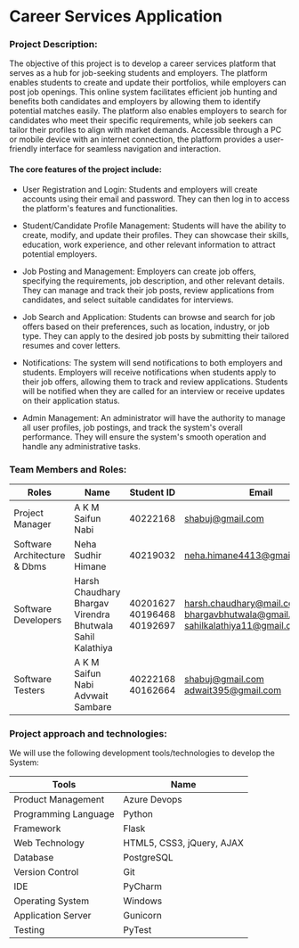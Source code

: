 # Career Services Application

### Project Description: 

The objective of this project is to develop a career services platform that serves as a hub for job-seeking students and employers. The platform enables students to create and update their portfolios, while employers can post job openings. This online system facilitates efficient job hunting and benefits both candidates and employers by allowing them to identify potential matches easily. The platform also enables employers to search for candidates who meet their specific requirements, while job seekers can tailor their profiles to align with market demands. Accessible through a PC or mobile device with an internet connection, the platform provides a user-friendly interface for seamless navigation and interaction.

#### The core features of the project include:

- User Registration and Login: Students and employers will create accounts using their email and password. They can then log in to access the platform's features and functionalities.

- Student/Candidate Profile Management: Students will have the ability to create, modify, and update their profiles. They can showcase their skills, education, work experience, and other relevant information to attract potential employers.

- Job Posting and Management: Employers can create job offers, specifying the requirements, job description, and other relevant details. They can manage and track their job posts, review applications from candidates, and select suitable candidates for interviews.

- Job Search and Application: Students can browse and search for job offers based on their preferences, such as location, industry, or job type. They can apply to the desired job posts by submitting their tailored resumes and cover letters.

- Notifications: The system will send notifications to both employers and students. Employers will receive notifications when students apply to their job offers, allowing them to track and review applications. Students will be notified when they are called for an interview or receive updates on their application status.

- Admin Management: An administrator will have the authority to manage all user profiles, job postings, and track the system's overall performance. They will ensure the system's smooth operation and handle any administrative tasks.

### Team Members and Roles:
| Roles | Name | Student ID | Email | Contact |
| ------- | ------- | ------- | ------- | ------- |
| Project Manager | A K M Saifun Nabi | 40222168 | shabuj@gmail.com | 5145180474 |
|Software Architecture & Dbms | Neha Sudhir Himane |40219032 | neha.himane4413@gmail.com | 4386805857 |
| Software Developers | Harsh Chaudhary <br/> Bhargav Virendra Bhutwala <br/> Sahil Kalathiya | 40201627 <br/> 40196468 <br/> 40192697 | harsh.chaudhary@mail.concordia.ca <br/> bhargavbhutwala@gmail.com <br/> sahilkalathiya11@gmail.com | 4389285607 <br/> 5148157821 <br/> 4384581086 |
| Software Testers | A K M Saifun Nabi <br/>  Advwait Sambare | 40222168 <br/> 40162664 | shabuj@gmail.com <br/> adwait395@gmail.com | 5145180474 <br/> 4384596746 |



### Project approach and technologies:




We will use the following development tools/technologies to develop the System:

| Tools | Name | 
| ------- | ------- |
| Product Management| Azure Devops |
| Programming Language| Python |
| Framework| Flask|
| Web Technology| HTML5, CSS3, jQuery, AJAX |
| Database| PostgreSQL |
| Version Control| Git |
| IDE| PyCharm |
| Operating System| Windows |
| Application Server| Gunicorn |
| Testing| PyTest |






